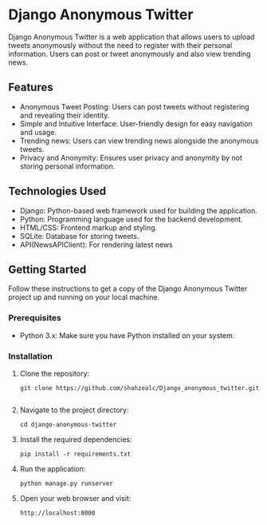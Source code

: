 
# Django Anonymous Twitter

Django Anonymous Twitter is a web application that allows users to upload tweets anonymously without the need to register with their personal information. Users can post or tweet anonymously and also view trending news.
## Features

- Anonymous Tweet Posting: Users can post tweets without registering and revealing their identity.
- Simple and Intuitive Interface: User-friendly design for easy navigation and usage.
- Trending news: Users can view trending news alongside the anonymous tweets.
- Privacy and Anonymity: Ensures user privacy and anonymity by not storing personal information.

## Technologies Used

- Django: Python-based web framework used for building the application.
- Python: Programming language used for the backend development.
- HTML/CSS: Frontend markup and styling.
- SQLite: Database for storing tweets.
- API(NewsAPIClient): For rendering latest news

## Getting Started

Follow these instructions to get a copy of the Django Anonymous Twitter project up and running on your local machine.

### Prerequisites

- Python 3.x: Make sure you have Python installed on your system.

### Installation

1. Clone the repository:

   ```shell
   git clone https://github.com/shahzealc/Django_anonymous_twitter.git
 
2. Navigate to the project directory:

    ```shell
    cd django-anonymous-twitter
    
3. Install the required dependencies:
    
    ```shell
    pip install -r requirements.txt

4. Run the application:

    ```shell
    python manage.py runserver

5. Open your web browser and visit:
   
   ```shell
   http://localhost:8000 
   
